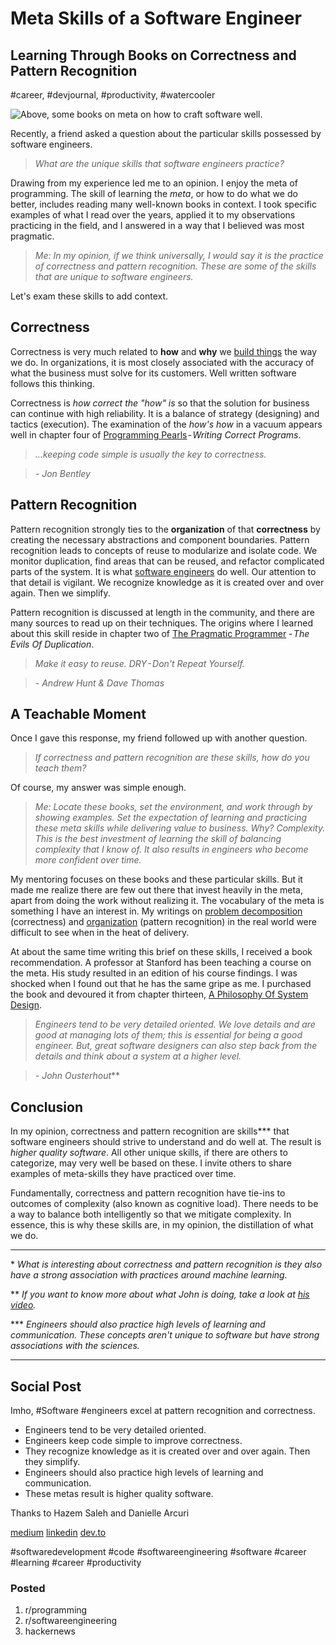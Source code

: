 # Meta Skills of a Software Engineer
## Learning Through Books on Correctness and Pattern Recognition
#career, #devjournal, #productivity, #watercooler

![Above, some books on meta on how to craft software well.](images/11-01.png)

Recently, a friend asked a question about the particular skills possessed by software engineers.

> *What are the unique skills that software engineers practice?*

Drawing from my experience led me to an opinion. I enjoy the meta of programming. The skill of learning the *meta*, or how to do what we do better, includes reading many well-known books in context. I took specific examples of what I read over the years, applied it to my observations practicing in the field, and I answered in a way that I believed was most pragmatic.

> *Me: In my opinion, if we think universally, I would say it is the practice of correctness and pattern recognition. These are some of the skills that are unique to software engineers.*

Let's exam these skills to add context.

## Correctness

Correctness is very much related to **how** and **why** we [build things](https://medium.com/hackernoon/software-is-unlike-construction-c0284ee4b723) the way we do. In organizations, it is most closely associated with the accuracy of what the business must solve for its customers. Well written software follows this thinking.

Correctness is *how correct the "how" is* so that the solution for business can continue with high reliability. It is a balance of strategy (designing) and tactics (execution). The examination of the *how's how* in a vacuum appears well in chapter four of [Programming Pearls](https://www.pearson.com/us/higher-education/program/Bentley-Programming-Pearls-2nd-Edition/PGM203056.html) - *Writing Correct Programs*.

> *...keeping code simple is usually the key to correctness.*

> *- Jon Bentley*

## Pattern Recognition

Pattern recognition strongly ties to the **organization** of that **correctness** by creating the necessary abstractions and component boundaries. Pattern recognition leads to concepts of reuse to modularize and isolate code. We monitor duplication, find areas that can be reused, and refactor complicated parts of the system. It is what [software engineers](https://dev.to/solidi/what-is-a-software-engineer-anyway-3fb2) do well. Our attention to that detail is vigilant. We recognize knowledge as it is created over and over again. Then we simplify.

Pattern recognition is discussed at length in the community, and there are many sources to read up on their techniques. The origins where I learned about this skill reside in chapter two of [The Pragmatic Programmer](https://pragprog.com/titles/tpp20/the-pragmatic-programmer-20th-anniversary-edition/) - *The Evils Of Duplication*.

> *Make it easy to reuse. DRY - Don't Repeat Yourself.*

> *- Andrew Hunt & Dave Thomas*

## A Teachable Moment

Once I gave this response, my friend followed up with another question.

> *If correctness and pattern recognition are these skills, how do you teach them?*

Of course, my answer was simple enough.

> *Me: Locate these books, set the environment, and work through by showing examples. Set the expectation of learning and practicing these meta skills while delivering value to business. Why? Complexity. This is the best investment of learning the skill of balancing complexity that I know of. It also results in engineers who become more confident over time.*

My mentoring focuses on these books and these particular skills. But it made me realize there are few out there that invest heavily in the meta, apart from doing the work without realizing it. The vocabulary of the meta is something I have an interest in. My writings on [problem decomposition](https://medium.com/hackernoon/no-description-provided-8d9e0f3a3abb) (correctness) and [organization](https://medium.com/hackernoon/the-decision-hypothesis-aa512e0113) (pattern recognition) in the real world were difficult to see when in the heat of delivery.

At about the same time writing this brief on these skills, I received a book recommendation. A professor at Stanford has been teaching a course on the meta. His study resulted in an edition of his course findings. I was shocked when I found out that he has the same gripe as me. I purchased the book and devoured it from chapter thirteen, [A Philosophy Of System Design](https://twitter.com/JohnOusterhout/status/989260683836506112).

> *Engineers tend to be very detailed oriented. We love details and are good at managing lots of them; this is essential for being a good engineer. But, great software designers can also step back from the details and think about a system at a higher level.*

> *- John Ousterhout***

## Conclusion

In my opinion, correctness and pattern recognition are skills*** that software engineers should strive to understand and do well at. The result is *higher quality software*. All other unique skills, if there are others to categorize, may very well be based on these. I invite others to share examples of meta-skills they have practiced over time.

Fundamentally, correctness and pattern recognition have tie-ins to outcomes of complexity (also known as cognitive load). There needs to be a way to balance both intelligently so that we mitigate complexity. In essence, this is why these skills are, in my opinion, the distillation of what we do.

---

\* *What is interesting about correctness and pattern recognition is they also have a strong association with practices around machine learning.*

** *If you want to know more about what John is doing, take a look at [his video](https://www.youtube.com/watch?v=ajFq31OV9Bk).*

*** *Engineers should also practice high levels of learning and communication. These concepts aren't unique to software but have strong associations with the sciences.*

---

## Social Post

Imho, #Software #engineers excel at pattern recognition and correctness.

- Engineers tend to be very detailed oriented.
- Engineers keep code simple to improve correctness.
- They recognize knowledge as it is created over and over again. Then they simplify.
- Engineers should also practice high levels of learning and communication.
- These metas result is higher quality software. 

Thanks to Hazem Saleh and Danielle Arcuri

[medium](https://medium.com/hackernoon/meta-skills-of-a-software-engineer-bed411f6685e)
[linkedin](https://www.linkedin.com/pulse/meta-skills-software-engineer-douglas-w-arcuri/)
[dev.to](https://dev.to/solidi/meta-skills-of-a-software-engineer-1fa6)

#softwaredevelopment #code #softwareengineering #software #career #learning #career #productivity

### Posted

1. r/programming
1. r/softwareengineering
1. hackernews
